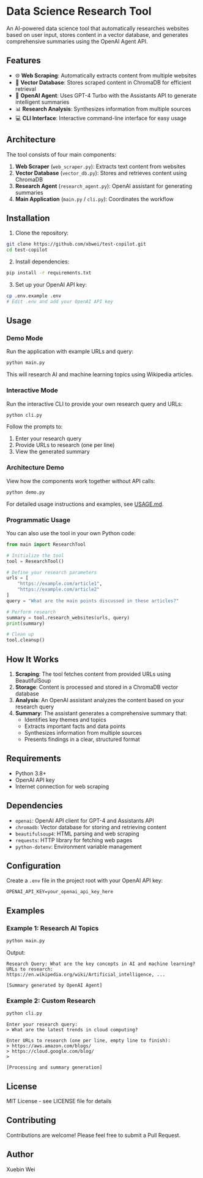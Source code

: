 # Data Science Research Tool

An AI-powered data science tool that automatically researches websites based on user input, stores content in a vector database, and generates comprehensive summaries using the OpenAI Agent API.

## Features

- 🌐 **Web Scraping**: Automatically extracts content from multiple websites
- 💾 **Vector Database**: Stores scraped content in ChromaDB for efficient retrieval
- 🤖 **OpenAI Agent**: Uses GPT-4 Turbo with the Assistants API to generate intelligent summaries
- 📊 **Research Analysis**: Synthesizes information from multiple sources
- 💻 **CLI Interface**: Interactive command-line interface for easy usage

## Architecture

The tool consists of four main components:

1. **Web Scraper** (`web_scraper.py`): Extracts text content from websites
2. **Vector Database** (`vector_db.py`): Stores and retrieves content using ChromaDB
3. **Research Agent** (`research_agent.py`): OpenAI assistant for generating summaries
4. **Main Application** (`main.py` / `cli.py`): Coordinates the workflow

## Installation

1. Clone the repository:
```bash
git clone https://github.com/xbwei/test-copilot.git
cd test-copilot
```

2. Install dependencies:
```bash
pip install -r requirements.txt
```

3. Set up your OpenAI API key:
```bash
cp .env.example .env
# Edit .env and add your OpenAI API key
```

## Usage

### Demo Mode

Run the application with example URLs and query:

```bash
python main.py
```

This will research AI and machine learning topics using Wikipedia articles.

### Interactive Mode

Run the interactive CLI to provide your own research query and URLs:

```bash
python cli.py
```

Follow the prompts to:
1. Enter your research query
2. Provide URLs to research (one per line)
3. View the generated summary

### Architecture Demo

View how the components work together without API calls:

```bash
python demo.py
```

For detailed usage instructions and examples, see [USAGE.md](USAGE.md).

### Programmatic Usage

You can also use the tool in your own Python code:

```python
from main import ResearchTool

# Initialize the tool
tool = ResearchTool()

# Define your research parameters
urls = [
    "https://example.com/article1",
    "https://example.com/article2"
]
query = "What are the main points discussed in these articles?"

# Perform research
summary = tool.research_websites(urls, query)
print(summary)

# Clean up
tool.cleanup()
```

## How It Works

1. **Scraping**: The tool fetches content from provided URLs using BeautifulSoup
2. **Storage**: Content is processed and stored in a ChromaDB vector database
3. **Analysis**: An OpenAI assistant analyzes the content based on your research query
4. **Summary**: The assistant generates a comprehensive summary that:
   - Identifies key themes and topics
   - Extracts important facts and data points
   - Synthesizes information from multiple sources
   - Presents findings in a clear, structured format

## Requirements

- Python 3.8+
- OpenAI API key
- Internet connection for web scraping

## Dependencies

- `openai`: OpenAI API client for GPT-4 and Assistants API
- `chromadb`: Vector database for storing and retrieving content
- `beautifulsoup4`: HTML parsing and web scraping
- `requests`: HTTP library for fetching web pages
- `python-dotenv`: Environment variable management

## Configuration

Create a `.env` file in the project root with your OpenAI API key:

```
OPENAI_API_KEY=your_openai_api_key_here
```

## Examples

### Example 1: Research AI Topics

```bash
python main.py
```

Output:
```
Research Query: What are the key concepts in AI and machine learning?
URLs to research: https://en.wikipedia.org/wiki/Artificial_intelligence, ...

[Summary generated by OpenAI Agent]
```

### Example 2: Custom Research

```bash
python cli.py
```

```
Enter your research query:
> What are the latest trends in cloud computing?

Enter URLs to research (one per line, empty line to finish):
> https://aws.amazon.com/blogs/
> https://cloud.google.com/blog/
>

[Processing and summary generation]
```

## License

MIT License - see LICENSE file for details

## Contributing

Contributions are welcome! Please feel free to submit a Pull Request.

## Author

Xuebin Wei